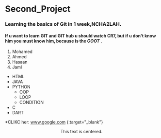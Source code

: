 # Second_Project
### Learning the basics of Git in 1 week,NCHA2LAH.
#### If u want to learn GIT and GIT hub u should watch **CR7**, but if u don't know him you must know him, because is the ***GOOT*** .
1. Mohamed
1. Ahmed
1. Hasaan
1. Jaml

- HTML
- JAVA
- PYTHON
    - OOP
    - LOOP
    - CONDITION
- C
- DART

*CLIKC her: www.google.com {:target="_blank"}
<div align="center">
This text is centered.
</div>


